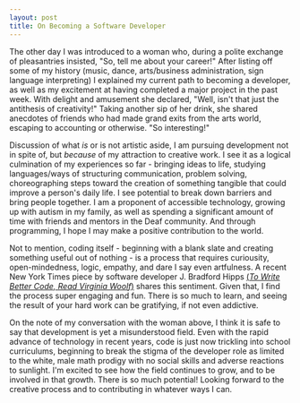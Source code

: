 ```yaml
---
layout: post
title: On Becoming a Software Developer
---
```



The other day I was introduced to a woman who, during a polite exchange of pleasantries insisted, "So, tell me about your career!"  After listing off some of my history (music, dance, arts/business administration, sign language interpreting) I explained my current path to becoming a developer, as well as my excitement at having completed a major project in the past week.  With delight and amusement she declared, "Well, isn't that just the antithesis of creativity!"  Taking another sip of her drink, she shared anecdotes of friends who had made grand exits from the arts world, escaping to accounting or otherwise.  "So interesting!"

Discussion of what *is* or is not artistic aside, I am pursuing development not in spite of, but *because* of my attraction to creative work.  I see it as a logical culmination of my experiences so far - bringing ideas to life, studying languages/ways of structuring communication, problem solving, choreographing steps toward the creation of something tangible that could improve a person's daily life. I see potential to break down barriers and bring people together. I am a proponent of accessible technology, growing up with autism in my family, as well as spending a significant amount of time with friends and mentors in the Deaf community. And through programming, I hope I may make a positive contribution to the world.

Not to mention, coding itself - beginning with a blank slate and creating something useful out of nothing - is a process that requires curiousity, open-mindedness, logic, empathy, and dare I say even artfulness.  A recent New York Times piece by software developer J. Bradford Hipps [(*To Write Better Code, Read Virginia Woolf*)](http://www.nytimes.com/2016/05/22/opinion/sunday/to-write-software-read-novels.html?_r=0) shares this sentiment.  Given that, I find the process super engaging and fun.  There is so much to learn, and seeing the result of your hard work can be gratifying, if not even addictive.

On the note of my conversation with the woman above, I think it is safe to say that development is yet a misunderstood field.  Even with the rapid advance of technology in recent years, code is just now trickling into school curriculums, beginning to break the stigma of the developer role as limited to the white, male math prodigy with no social skills and adverse reactions to sunlight.  I'm excited to see how the field continues to grow, and to be involved in that growth.  There is so much potential! Looking forward to the creative process and to contributing in whatever ways I can. 











